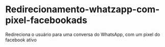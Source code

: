# Redirecionamento-whatzapp-com-pixel-facebookads
Redireciona o usuário para uma conversa do WhatsApp,  com um pixel do facebook ativo
